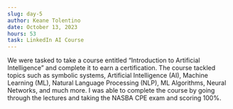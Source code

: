 ```yaml
---
slug: day-5
author: Keane Tolentino
date: October 13, 2023
hours: 53
task: LinkedIn AI Course
---
```


We were tasked to take a course entitled “Introduction to Artificial Intelligence” and complete it to
earn a certification. The course tackled topics such as symbolic systems, Artificial Intelligence (AI),
Machine Learning (ML), Natural Language Processing (NLP), ML Algorithms, Neural Networks, and
much more.
I was able to complete the course by going through the lectures and taking the NASBA CPE exam
and scoring 100%.
